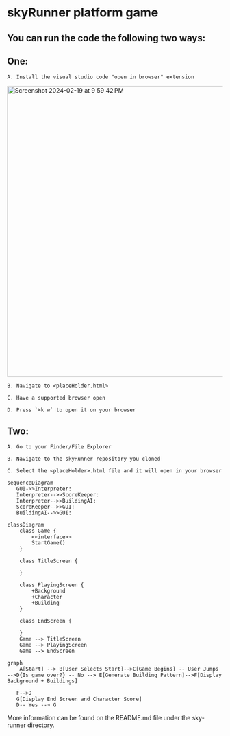 # skyRunner platform game

## You can run the code the following two ways:

## One:

    A. Install the visual studio code "open in browser" extension 
<img width="678" alt="Screenshot 2024-02-19 at 9 59 42 PM" src="https://github.com/cbiddle3/skyRunner/assets/123024485/cf35a4fe-eb0b-4878-8960-52cc457ae000">

    B. Navigate to <placeHolder.html>

    C. Have a supported browser open

    D. Press `⌘k w` to open it on your browser

## Two:

    A. Go to your Finder/File Explorer

    B. Navigate to the skyRunner repository you cloned

    C. Select the <placeHolder>.html file and it will open in your browser

```mermaid
sequenceDiagram
   GUI->>Interpreter: 
   Interpreter-->>ScoreKeeper: 
   Interpreter-->>BuildingAI: 
   ScoreKeeper-->>GUI: 
   BuildingAI-->>GUI: 
```

```mermaid
classDiagram
    class Game {
        <<interface>>
        StartGame()
    }
    
    class TitleScreen {
        
    }
    
    class PlayingScreen {
        +Background
        +Character
        +Building
    }

    class EndScreen {
        
    }
    Game --> TitleScreen
    Game --> PlayingScreen 
    Game --> EndScreen
```

```mermaid
graph 
    A[Start] --> B[User Selects Start]-->C[Game Begins] -- User Jumps -->D{Is game over?} -- No --> E[Generate Building Pattern]-->F[Display Background + Buildings]
    
   F-->D
   G[Display End Screen and Character Score]
   D-- Yes --> G
```

More information can be found on the README.md file under the sky-runner directory.
